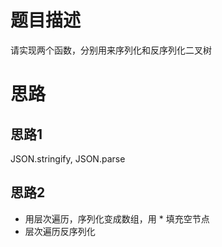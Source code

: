 # 题目描述
  请实现两个函数，分别用来序列化和反序列化二叉树

# 思路
## 思路1
JSON.stringify, JSON.parse
## 思路2
- 用层次遍历，序列化变成数组，用 * 填充空节点
- 层次遍历反序列化
